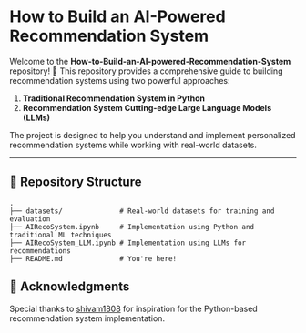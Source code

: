 # How to Build an AI-Powered Recommendation System

Welcome to the **How-to-Build-an-AI-powered-Recommendation-System** repository! 🎉 This repository provides a comprehensive guide to building recommendation systems using two powerful approaches:

1. **Traditional Recommendation System in Python**
2. **Recommendation System Cutting-edge Large Language Models (LLMs)**

The project is designed to help you understand and implement personalized recommendation systems while working with real-world datasets.

---

## 📂 Repository Structure

```plaintext
.
├── datasets/              # Real-world datasets for training and evaluation
├── AIRecoSystem.ipynb     # Implementation using Python and traditional ML techniques
├── AIRecoSystem_LLM.ipynb # Implementation using LLMs for recommendations
├── README.md              # You're here!

```
## 🌟 Acknowledgments

Special thanks to [shivam1808](https://github.com/shivam1808/Recommendation-System?tab=readme-ov-file) for inspiration for the Python-based recommendation system implementation.

